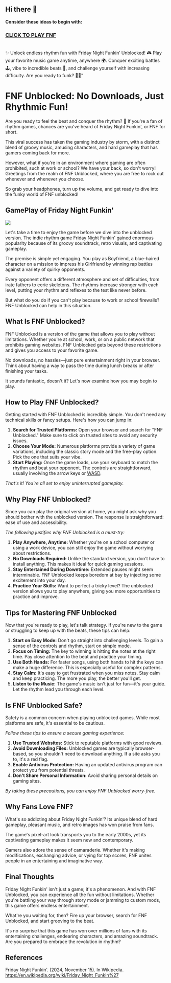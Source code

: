 ## Hi there 👋


**Consider these ideas to begin with:**

<h3><a href="https://gamescentral.net/fnf-music-3d">CLICK TO PLAY FNF</a> </BR> </BR></h3>

✨ Unlock endless rhythm fun with Friday Night Funkin’ Unblocked! 🎮 Play your favorite music game anytime, anywhere 🌍. Conquer exciting battles 🕹️, vibe to incredible beats 🎵, and challenge yourself with increasing difficulty. Are you ready to funk? 🚧🔥"

# FNF Unblocked: No Downloads, Just Rhythmic Fun!

Are you ready to feel the beat and conquer the rhythm? 🎵 If you're a fan of rhythm games, chances are you've heard of Friday Night Funkin', or FNF for short.

This viral success has taken the gaming industry by storm, with a distinct blend of groovy music, amusing characters, and hard gameplay that has gamers coming back for more. 

However, what if you're in an environment where gaming are often prohibited, such at work or school? We have your back, so don't worry! Greetings from the realm of FNF Unblocked, where you are free to rock out whenever and whenever you choose.

So grab your headphones, turn up the volume, and get ready to dive into the funky world of FNF unblocked!

## GamePlay of Friday Night Funkin'

<a href="https://gamescentral.net/fnf-music-3d"><img src="https://i.ibb.co/BL0D2yC/fnf-unblocked.jpg"></a>

Let's take a time to enjoy the game before we dive into the unblocked version. The indie rhythm game Friday Night Funkin' gained enormous popularity because of its groovy soundtrack, retro visuals, and captivating gameplay. 

The premise is simple yet engaging. You play as Boyfriend, a blue-haired character on a mission to impress his Girlfriend by winning rap battles against a variety of quirky opponents. 

Every opponent offers a different atmosphere and set of difficulties, from irate fathers to eerie skeletons. The rhythms increase stronger with each level, putting your rhythm and reflexes to the test like never before.

But what do you do if you can't play because to work or school firewalls? FNF Unblocked can help in this situation.

## What Is FNF Unblocked?

FNF Unblocked is a version of the game that allows you to play without limitations. Whether you're at school, work, or on a public network that prohibits gaming websites, FNF Unblocked gets beyond these restrictions and gives you access to your favorite game.

No downloads, no hassles—just pure entertainment right in your browser. Think about having a way to pass the time during lunch breaks or after finishing your tasks.

It sounds fantastic, doesn't it? Let's now examine how you may begin to play.

## How to Play FNF Unblocked?

Getting started with FNF Unblocked is incredibly simple. You don't need any technical skills or fancy setups. Here's how you can jump in:

1. **Search for Trusted Platforms:** Open your browser and search for "FNF Unblocked." Make sure to click on trusted sites to avoid any security issues.
2. **Choose Your Mode:** Numerous platforms provide a variety of game variations, including the classic story mode and the free-play option. Pick the one that suits your vibe.
3. **Start Playing:** Once the game loads, use your keyboard to match the rhythm and beat your opponent. The controls are straightforward, usually involving the arrow keys or [WASD](https://github.com/d2phap/ImageGlass/issues/1192).

*That's it! You're all set to enjoy uninterrupted gameplay.*

## Why Play FNF Unblocked?

Since you can play the original version at home, you might ask why you should bother with the unblocked version. The response is straightforward: ease of use and accessibility.

*The following justifies why FNF Unblocked is a must-try:*

1. **Play Anywhere, Anytime:** Whether you're on a school computer or using a work device, you can still enjoy the game without worrying about restrictions.
2. **No Downloads Required:** Unlike the standard version, you don't have to install anything. This makes it ideal for quick gaming sessions.
3. **Stay Entertained During Downtime:** Extended pauses might seem interminable. FNF Unblocked keeps boredom at bay by injecting some excitement into your day.
4. **Practice Your Skills:** Want to perfect a tricky level? The unblocked version allows you to play anywhere, giving you more opportunities to practice and improve.

## Tips for Mastering FNF Unblocked

Now that you're ready to play, let's talk strategy. If you're new to the game or struggling to keep up with the beats, these tips can help:

1. **Start on Easy Mode:** Don't go straight into challenging levels. To gain a sense of the controls and rhythm, start on simple mode.
2. **Focus on Timing:** The key to winning is hitting the notes at the right time. Pay close attention to the beat and practice your timing.
3. **Use Both Hands:** For faster songs, using both hands to hit the keys can make a huge difference. This is especially useful for complex patterns.
4. **Stay Calm:** It's easy to get frustrated when you miss notes. Stay calm and keep practicing. The more you play, the better you'll get.
5. **Listen to the Music:** The game's music isn't just for fun—it's your guide. Let the rhythm lead you through each level.

## Is FNF Unblocked Safe?

Safety is a common concern when playing unblocked games. While most platforms are safe, it's essential to be cautious.

*Follow these tips to ensure a secure gaming experience:*

1. **Use Trusted Websites:** Stick to reputable platforms with good reviews.
2. **Avoid Downloading Files:** Unblocked games are typically browser-based, so you shouldn't need to download anything. If a site asks you to, it's a red flag.
3. **Enable Antivirus Protection:** Having an updated antivirus program can protect you from potential threats.
4. **Don't Share Personal Information:** Avoid sharing personal details on gaming sites.

*By taking these precautions, you can enjoy FNF Unblocked worry-free.*

## Why Fans Love FNF?

What's so addicting about Friday Night Funkin'? Its unique blend of hard gameplay, pleasant music, and retro images has won praise from fans.

The game's pixel-art look transports you to the early 2000s, yet its captivating gameplay makes it seem new and contemporary.

Gamers also adore the sense of camaraderie. Whether it's making modifications, exchanging advice, or vying for top scores, FNF unites people in an entertaining and imaginative way.

## Final Thoughts

Friday Night Funkin' isn't just a game; it's a phenomenon. And with FNF Unblocked, you can experience all the fun without limitations. Whether you're battling your way through story mode or jamming to custom mods, this game offers endless entertainment.

What're you waiting for, then? Fire up your browser, search for FNF Unblocked, and start grooving to the beat.

It's no surprise that this game has won over millions of fans with its entertaining challenges, endearing characters, and amazing soundtrack. Are you prepared to embrace the revolution in rhythm?

## References

Friday Night Funkin'. (2024, November 15). In Wikipedia. https://en.wikipedia.org/wiki/Friday_Night_Funkin%27
